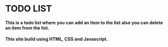 # TODO LIST
#### This is a todo list where you can add an item to the list also you can delete an item from the list.
#### This site build using HTML, CSS and Javascript.
